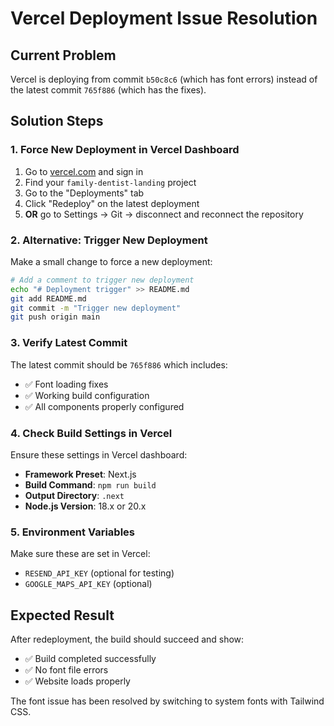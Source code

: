 # Vercel Deployment Issue Resolution

## Current Problem
Vercel is deploying from commit `b50c8c6` (which has font errors) instead of the latest commit `765f886` (which has the fixes).

## Solution Steps

### 1. Force New Deployment in Vercel Dashboard
1. Go to [vercel.com](https://vercel.com) and sign in
2. Find your `family-dentist-landing` project
3. Go to the "Deployments" tab
4. Click "Redeploy" on the latest deployment
5. **OR** go to Settings → Git → disconnect and reconnect the repository

### 2. Alternative: Trigger New Deployment
Make a small change to force a new deployment:

```bash
# Add a comment to trigger new deployment
echo "# Deployment trigger" >> README.md
git add README.md
git commit -m "Trigger new deployment"
git push origin main
```

### 3. Verify Latest Commit
The latest commit should be `765f886` which includes:
- ✅ Font loading fixes
- ✅ Working build configuration
- ✅ All components properly configured

### 4. Check Build Settings in Vercel
Ensure these settings in Vercel dashboard:
- **Framework Preset**: Next.js
- **Build Command**: `npm run build`
- **Output Directory**: `.next`
- **Node.js Version**: 18.x or 20.x

### 5. Environment Variables
Make sure these are set in Vercel:
- `RESEND_API_KEY` (optional for testing)
- `GOOGLE_MAPS_API_KEY` (optional)

## Expected Result
After redeployment, the build should succeed and show:
- ✅ Build completed successfully
- ✅ No font file errors
- ✅ Website loads properly

The font issue has been resolved by switching to system fonts with Tailwind CSS.

